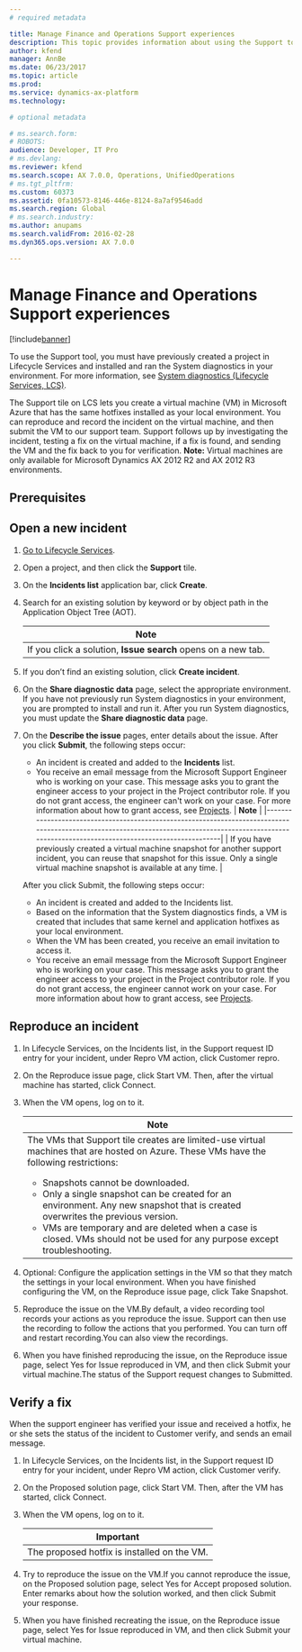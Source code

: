 ```yaml
---
# required metadata

title: Manage Finance and Operations Support experiences
description: This topic provides information about using the Support tool to on Microsoft Dynamics Lifecycle Services (LCS) to manage support incidents. 
author: kfend
manager: AnnBe
ms.date: 06/23/2017
ms.topic: article
ms.prod: 
ms.service: dynamics-ax-platform
ms.technology: 

# optional metadata

# ms.search.form: 
# ROBOTS: 
audience: Developer, IT Pro
# ms.devlang: 
ms.reviewer: kfend
ms.search.scope: AX 7.0.0, Operations, UnifiedOperations
# ms.tgt_pltfrm: 
ms.custom: 60373
ms.assetid: 0fa10573-8146-446e-8124-8a7af9546add
ms.search.region: Global
# ms.search.industry: 
ms.author: anupams
ms.search.validFrom: 2016-02-28
ms.dyn365.ops.version: AX 7.0.0

---
```


# Manage Finance and Operations Support experiences

[!include[banner](../includes/banner.md)]

To use the Support tool, you must have previously created a project in Lifecycle Services and installed and ran the System diagnostics in your environment. For more information, see [System diagnostics (Lifecycle Services, LCS)](ax-2012/system-diagnostics-lcs.md).

The Support tile on LCS lets you create a virtual machine (VM) in Microsoft Azure that has the same hotfixes installed as your local environment. You can reproduce and record the incident on the virtual machine, and then submit the VM to our support team. Support follows up by investigating the incident, testing a fix on the virtual machine, if a fix is found, and sending the VM and the fix back to you for verification.
**Note:** Virtual machines are only available for Microsoft Dynamics AX 2012 R2 and AX 2012 R3 environments.

## Prerequisites

## Open a new incident
1.  [Go to Lifecycle Services](https://lcs.dynamics.com).
2.  Open a project, and then click the **Support** tile.
3.  On the **Incidents list** application bar, click **Create**.
4.  Search for an existing solution by keyword or by object path in the Application Object Tree (AOT).
    
    | **Note**                                                  |
    |-----------------------------------------------------------|
    | If you click a solution, **Issue search** opens on a new tab. |
5.  If you don’t find an existing solution, click **Create incident**.
6.  On the **Share diagnostic data** page, select the appropriate environment. If you have not previously run System diagnostics in your environment, you are prompted to install and run it. After you run System diagnostics, you must update the **Share diagnostic data** page.
7.  On the **Describe the issue** pages, enter details about the issue.
    After you click **Submit**, the following steps occur:
    -   An incident is created and added to the **Incidents** list.
    -   You receive an email message from the Microsoft Support Engineer who is working on your case. This message asks you to grant the engineer access to your project in the Project contributor role. If you do not grant access, the engineer can't work on your case. For more information about how to grant access, see [Projects](ax-2012/projects-lcs.md).
    | **Note**                                                                                                                                                                                             |
    |------------------------------------------------------------------------------------------------------------------------------------------------------------------------------------------------------|
    | If you have previously created a virtual machine snapshot for another support incident, you can reuse that snapshot for this issue. Only a single virtual machine snapshot is available at any time. |

    After you click Submit, the following steps occur:
    -   An incident is created and added to the Incidents list.
    -   Based on the information that the System diagnostics finds, a VM is created that includes that same kernel and application hotfixes as your local environment.
    -   When the VM has been created, you receive an email invitation to access it.
    -   You receive an email message from the Microsoft Support Engineer who is working on your case. This message asks you to grant the engineer access to your project in the Project contributor role. If you do not grant access, the engineer cannot work on your case. For more information about how to grant access, see [Projects](ax-2012/projects-lcs.md).

## Reproduce an incident
1.  In Lifecycle Services, on the Incidents list, in the Support request ID entry for your incident, under Repro VM action, click Customer repro.
2.  On the Reproduce issue page, click Start VM. Then, after the virtual machine has started, click Connect.
3.  When the VM opens, log on to it.
    <table>
    <colgroup>
    <col width="100%" />
    </colgroup>
    <thead>
    <tr class="header">
    <th><strong>Note</strong></th>
    </tr>
    </thead>
    <tbody>
    <tr class="odd">
    <td>The VMs that Support tile creates are limited-use virtual machines that are hosted on Azure. These VMs have the following restrictions:
    <ul>
    <li>Snapshots cannot be downloaded.</li>
    <li>Only a single snapshot can be created for an environment. Any new snapshot that is created overwrites the previous version.</li>
    <li>VMs are temporary and are deleted when a case is closed. VMs should not be used for any purpose except troubleshooting.</li>
    </ul></td>
    </tr>
    </tbody>
    </table>

4.  Optional: Configure the application settings in the VM so that they match the settings in your local environment. When you have finished configuring the VM, on the Reproduce issue page, click Take Snapshot.
5.  Reproduce the issue on the VM.By default, a video recording tool records your actions as you reproduce the issue. Support can then use the recording to follow the actions that you performed. You can turn off and restart recording.You can also view the recordings.
6.  When you have finished reproducing the issue, on the Reproduce issue page, select Yes for Issue reproduced in VM, and then click Submit your virtual machine.The status of the Support request changes to Submitted.

## Verify a fix
When the support engineer has verified your issue and received a hotfix, he or she sets the status of the incident to Customer verify, and sends an email message.
1.  In Lifecycle Services, on the Incidents list, in the Support request ID entry for your incident, under Repro VM action, click Customer verify.
2.  On the Proposed solution page, click Start VM. Then, after the VM has started, click Connect.
3.  When the VM opens, log on to it.

    | **Important**                               |
    |---------------------------------------------|
    | The proposed hotfix is installed on the VM. |

4.  Try to reproduce the issue on the VM.If you cannot reproduce the issue, on the Proposed solution page, select Yes for Accept proposed solution. Enter remarks about how the solution worked, and then click Submit your response.
5.  When you have finished recreating the issue, on the Reproduce issue page, select Yes for Issue reproduced in VM, and then click Submit your virtual machine.






